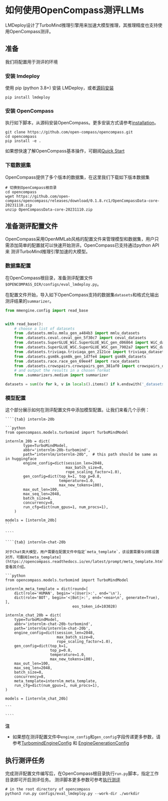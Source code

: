 # 如何使用OpenCompass测评LLMs

LMDeploy设计了TurboMind推理引擎用来加速大模型推理，其推理精度也支持使用OpenCompass测评。

## 准备

我们将配置用于测评的环境

### 安装 lmdeploy

使用 pip (python 3.8+) 安装 LMDeploy，或者[源码安装](../build.md)

```shell
pip install lmdeploy
```

### 安装 OpenCompass

执行如下脚本，从源码安装OpenCompass。更多安装方式请参考[installation](https://opencompass.readthedocs.io/en/latest/get_started/installation.html)。

```shell
git clone https://github.com/open-compass/opencompass.git
cd opencompass
pip install -e .
```

如果想快速了解OpenCompass基本操作，可翻阅[Quick Start](https://opencompass.readthedocs.io/en/latest/get_started/quick_start.html#)

### 下载数据集

OpenCompass提供了多个版本的数据集，在这里我们下载如下版本数据集

```shell
# 切换到OpenCompass根目录
cd opencompass
wget https://github.com/open-compass/opencompass/releases/download/0.1.8.rc1/OpenCompassData-core-20231110.zip
unzip OpenCompassData-core-20231110.zip
```

## 准备测评配置文件

OpenCompass采用OpenMMLab风格的配置文件来管理模型和数据集，用户只需添加简单的配置就可以快速开始测评。OpenCompass已支持通过python API来
测评TurboMind推理引擎加速的大模型。

### 数据集配置

在OpenCompass根目录，准备测评配置文件`$OPENCOMPASS_DIR/configs/eval_lmdeploy.py`。

在配置文件开始，导入如下OpenCompass支持的数据集`datasets`和格式化输出测评结果的`summarizer`。

```python
from mmengine.config import read_base


with read_base():
    # choose a list of datasets
    from .datasets.mmlu.mmlu_gen_a484b3 import mmlu_datasets
    from .datasets.ceval.ceval_gen_5f30c7 import ceval_datasets
    from .datasets.SuperGLUE_WiC.SuperGLUE_WiC_gen_d06864 import WiC_datasets
    from .datasets.SuperGLUE_WSC.SuperGLUE_WSC_gen_7902a7 import WSC_datasets
    from .datasets.triviaqa.triviaqa_gen_2121ce import triviaqa_datasets
    from .datasets.gsm8k.gsm8k_gen_1d7fe4 import gsm8k_datasets
    from .datasets.race.race_gen_69ee4f import race_datasets
    from .datasets.crowspairs.crowspairs_gen_381af0 import crowspairs_datasets
    # and output the results in a chosen format
    from .summarizers.medium import summarizer

datasets = sum((v for k, v in locals().items() if k.endswith('_datasets')), [])
```

### 模型配置

这个部分展示如何在测评配置文件中添加模型配置。让我们来看几个示例：

`````{tabs}
````{tab} internlm-20b

```python
from opencompass.models.turbomind import TurboMindModel

internlm_20b = dict(
        type=TurboMindModel,
        abbr='internlm-20b-turbomind',
        path="internlm/internlm-20b",  # this path should be same as in huggingface
        engine_config=dict(session_len=2048,
                           max_batch_size=8,
                           rope_scaling_factor=1.0),
        gen_config=dict(top_k=1, top_p=0.8,
                        temperature=1.0,
                        max_new_tokens=100),
        max_out_len=100,
        max_seq_len=2048,
        batch_size=8,
        concurrency=8,
        run_cfg=dict(num_gpus=1, num_procs=1),
    )

models = [internlm_20b]
```

````

````{tab} internlm-chat-20b

对于Chat类大模型，用户需要在配置文件中指定`meta_template`，该设置需要与训练设置对齐，可翻阅[meta_template](https://opencompass.readthedocs.io/en/latest/prompt/meta_template.html) 查看其介绍。

```python
from opencompass.models.turbomind import TurboMindModel

internlm_meta_template = dict(round=[
    dict(role='HUMAN', begin='<|User|>:', end='\n'),
    dict(role='BOT', begin='<|Bot|>:', end='<eoa>\n', generate=True),
],
                              eos_token_id=103028)

internlm_chat_20b = dict(
    type=TurboMindModel,
    abbr='internlm-chat-20b-turbomind',
    path='internlm/internlm-chat-20b',
    engine_config=dict(session_len=2048,
                       max_batch_size=8,
                       rope_scaling_factor=1.0),
    gen_config=dict(top_k=1,
                    top_p=0.8,
                    temperature=1.0,
                    max_new_tokens=100),
    max_out_len=100,
    max_seq_len=2048,
    batch_size=8,
    concurrency=8,
    meta_template=internlm_meta_template,
    run_cfg=dict(num_gpus=1, num_procs=1),
)

models = [internlm_chat_20b]

```

````

`````

**注**

- 如果想在测评配置文件中`engine_config`和`gen_config`字段传递更多参数，请参考[TurbomindEngineConfig](https://lmdeploy.readthedocs.io/zh-cn/latest/inference/pipeline.html#turbomindengineconfig) 和 [EngineGenerationConfig](https://lmdeploy.readthedocs.io/zh-cn/latest/inference/pipeline.html#generationconfig)

## 执行测评任务

完成测评配置文件编写后，在OpenCompass根目录执行`run.py`脚本，指定工作目录即可开启测评任务。
测评脚本更多参数可参考[执行测评](https://opencompass.readthedocs.io/zh-cn/latest/user_guides/experimentation.html#id1)

```shell
# in the root directory of opencompass
python3 run.py configs/eval_lmdeploy.py --work-dir ./workdir
```
